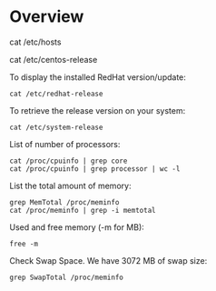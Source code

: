 Overview
========


cat /etc/hosts 

cat /etc/centos-release

To display the installed RedHat version/update:
```
cat /etc/redhat-release
```

To retrieve the release version on your system:
```
cat /etc/system-release
```

List of number of processors:
```
cat /proc/cpuinfo | grep core
cat /proc/cpuinfo | grep processor | wc -l 
```

List the total amount of memory:
```
grep MemTotal /proc/meminfo
cat /proc/meminfo | grep -i memtotal 
```

Used and free memory (-m for MB):
```
free -m
```

Check Swap Space. We have 3072 MB of swap size:
```
grep SwapTotal /proc/meminfo
```
